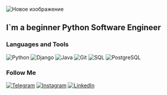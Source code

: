 ![Новое изображение](https://user-images.githubusercontent.com/53658148/195320792-042e6b96-639f-4fdb-bf94-ba9c401ff707.jpg)

## I`m a beginner Python Software Engineer

### Languages and Tools
![Python](https://img.shields.io/badge/-Python-090909?style=for-the-badge&logo=python)
![Django](https://img.shields.io/badge/-Django-090909?style=for-the-badge&logo=Django)
![Java](https://img.shields.io/badge/-Java-090909?style=for-the-badge&logo=java)
![Git](https://img.shields.io/badge/-Git-090909?style=for-the-badge&logo=git)
![SQL](https://img.shields.io/badge/-SQL-090909?style=for-the-badge&logo=SQL)
![PostgreSQL](https://img.shields.io/badge/-PostgreSQL-090909?style=for-the-badge&logo=PostgreSQL)

### Follow Me
[![Telegram](https://img.shields.io/badge/-Telegram-090909?style=for-the-badge&logo=telegram)](https://t.me/Aleksei_Kohnuk)
[![Instagram](https://img.shields.io/badge/-Instagram-090909?style=for-the-badge&logo=instagram)](https://www.instagram.com/akokhniuk/)
[![LinkedIn](https://img.shields.io/badge/-LinkedIn-090909?style=for-the-badge&logo=LinkedIn)](https://www.linkedin.com/in/alekseikohnuk/)
